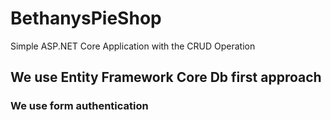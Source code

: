 # BethanysPieShop
Simple ASP.NET Core Application with the CRUD Operation

## We use Entity Framework Core Db first approach

### We use form authentication 
